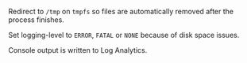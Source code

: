 Redirect to `/tmp` on `tmpfs` so files are automatically removed after the process finishes.

Set logging-level to `ERROR`, `FATAL` or `NONE` because of disk space issues.

Console output is written to Log Analytics.